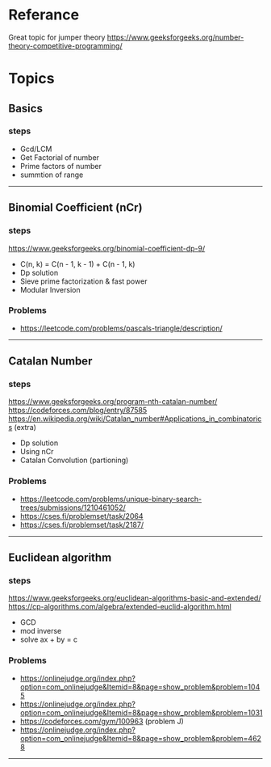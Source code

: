# Referance
Great topic for jumper theory
https://www.geeksforgeeks.org/number-theory-competitive-programming/


# Topics

## Basics

### steps
- Gcd/LCM
- Get Factorial of number
- Prime factors of number
- summtion of range

--------
## Binomial Coefficient (nCr) 

### steps

https://www.geeksforgeeks.org/binomial-coefficient-dp-9/

- C(n, k) = C(n - 1, k - 1) + C(n - 1, k)
- Dp solution
- Sieve prime factorization & fast power
- Modular Inversion

### Problems
- https://leetcode.com/problems/pascals-triangle/description/

--------
## Catalan Number

### steps

https://www.geeksforgeeks.org/program-nth-catalan-number/
https://codeforces.com/blog/entry/87585
https://en.wikipedia.org/wiki/Catalan_number#Applications_in_combinatorics (extra)

- Dp solution
- Using nCr
- Catalan Convolution (partioning)

### Problems
- https://leetcode.com/problems/unique-binary-search-trees/submissions/1210461052/
- https://cses.fi/problemset/task/2064
- https://cses.fi/problemset/task/2187/
--------

## Euclidean algorithm
	
### steps

https://www.geeksforgeeks.org/euclidean-algorithms-basic-and-extended/
https://cp-algorithms.com/algebra/extended-euclid-algorithm.html


- GCD
- mod inverse
- solve ax + by = c

### Problems
- https://onlinejudge.org/index.php?option=com_onlinejudge&Itemid=8&page=show_problem&problem=1045
- https://onlinejudge.org/index.php?option=com_onlinejudge&Itemid=8&page=show_problem&problem=1031
- https://codeforces.com/gym/100963 (problem J)
- https://onlinejudge.org/index.php?option=com_onlinejudge&Itemid=8&page=show_problem&problem=4628
--------